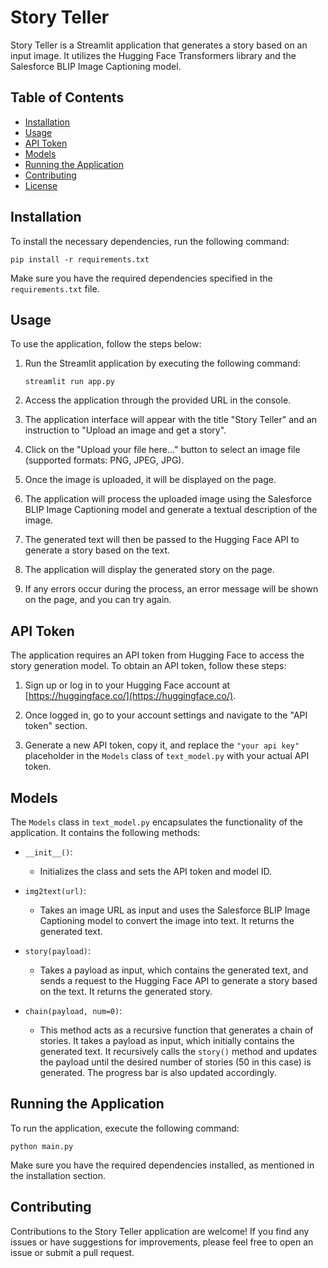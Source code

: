 

# Story Teller

Story Teller is a Streamlit application that generates a story based on an input image. It utilizes the Hugging Face Transformers library and the Salesforce BLIP Image Captioning model.

## Table of Contents

- [Installation](#installation)
- [Usage](#usage)
- [API Token](#api-token)
- [Models](#models)
- [Running the Application](#running-the-application)
- [Contributing](#contributing)
- [License](#license)

## Installation

To install the necessary dependencies, run the following command:

```shell
pip install -r requirements.txt
```

Make sure you have the required dependencies specified in the `requirements.txt` file.

## Usage

To use the application, follow the steps below:

1. Run the Streamlit application by executing the following command:

   ```shell
   streamlit run app.py
   ```

2. Access the application through the provided URL in the console.

3. The application interface will appear with the title "Story Teller" and an instruction to "Upload an image and get a story".

4. Click on the "Upload your file here..." button to select an image file (supported formats: PNG, JPEG, JPG).

5. Once the image is uploaded, it will be displayed on the page.

6. The application will process the uploaded image using the Salesforce BLIP Image Captioning model and generate a textual description of the image.

7. The generated text will then be passed to the Hugging Face API to generate a story based on the text.

8. The application will display the generated story on the page.

9. If any errors occur during the process, an error message will be shown on the page, and you can try again.

## API Token

The application requires an API token from Hugging Face to access the story generation model. To obtain an API token, follow these steps:

1. Sign up or log in to your Hugging Face account at [https://huggingface.co/](https://huggingface.co/).

2. Once logged in, go to your account settings and navigate to the "API token" section.

3. Generate a new API token, copy it, and replace the `"your api key"` placeholder in the `Models` class of `text_model.py` with your actual API token.

## Models

The `Models` class in `text_model.py` encapsulates the functionality of the application. It contains the following methods:

- `__init__()`:
    - Initializes the class and sets the API token and model ID.

- `img2text(url)`:
    - Takes an image URL as input and uses the Salesforce BLIP Image Captioning model to convert the image into text. It returns the generated text.

- `story(payload)`:
    - Takes a payload as input, which contains the generated text, and sends a request to the Hugging Face API to generate a story based on the text. It returns the generated story.

- `chain(payload, num=0)`:
    - This method acts as a recursive function that generates a chain of stories. It takes a payload as input, which initially contains the generated text. It recursively calls the `story()` method and updates the payload until the desired number of stories (50 in this case) is generated. The progress bar is also updated accordingly.

## Running the Application

To run the application, execute the following command:

```shell
python main.py
```

Make sure you have the required dependencies installed, as mentioned in the installation section.

## Contributing

Contributions to the Story Teller application are welcome! If you find any issues or have suggestions for improvements, please feel free to open an issue or submit a pull request.
